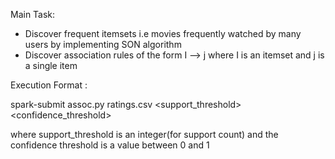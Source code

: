 
Main Task:

- Discover frequent itemsets i.e movies frequently watched by many users by implementing SON algorithm
- Discover association rules of the form I --> j where I is an itemset and j is a single item

Execution Format :

spark-submit assoc.py ratings.csv <support_threshold> <confidence_threshold>

where support_threshold is an integer(for support count) and the confidence threshold is a value between 0 and 1


